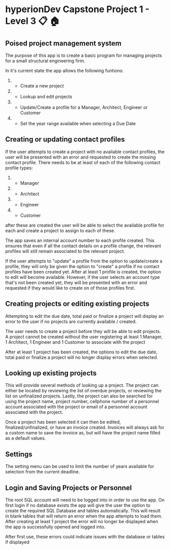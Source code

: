 # hyperionDev Capstone Project 1 - Level 3 :clipboard: :house:

## Poised project management system

The purpose of this app is to create a basic program for managing projects for a small structural engineering firm.

In it's current state the app allows the following funtions:

1) - Create a new project
2) - Lookup and edit projects
3) - Update/Create a profile for a Manager, Architect, Engineer or Customer
4) - Set the year range available when selecting a Due Date


## Creating or updating contact profiles

If the user attempts to create a project with no available contact profiles, the user will be presented with an error and requested to create the missing contact profile.
There needs to be at least of each of the following contact profile types:
1) - Manager
1) - Architect
2) - Engineer
3) - Customer

after these are created the user will be able to select the available profile for each and create a project to assign to each of these.

The app saves an internal account number to each profile created. This ensures that even if all the contact details on a profile change, the relevant profiles will still remain associated to the relevant project.

If the user attempts to "update" a profile from the option to update/create a profile, they will only be given the option to "create" a profile if no contact profiles have been created yet.
After at least 1 profile is created, the option to edit will become available. 
However, if the user selects an account type that's not been created yet, they will be presented with an error and requested if they would like to create on of those profiles first.

## Creating projects or editing existing projects
Attempting to edit the due date, total paid or finalize a project will display an error to the user if no projects are currently available / created.

The user needs to create a project before they will be able to edit projects.
A project cannot be created without the user registering at least 1 Manager, 1 Architect, 1 Engineer and 1 Customer to associate with the project 

After at least 1 project has been created, the options to edit the due date, total paid or finalize a project will no longer display errors when selected.


## Looking up existing projects
This will provide several methods of looking up a project.
The project can either be located by reviewing the list of overdue projects, or reviewing the list on unfinalized projects.
Lastly, the project can also be searched for using the project name, project number, cellphone number of a personnel account associated with the project or email of a personnel account associated with the project.

Once a project has been selected it can then be edited, finalized/unfinalized, or have an invoice created.
Invoices will always ask for a custom name to save the invoice as, but will have the project name filled as a default values.

## Settings
The setting menu can be used to limit the number of years available for selection from the current deadline.

## Login and Saving Projects or Personnel
The root SQL account will need to be logged into in order to use the app.
On first login if no database exists the app will give the user the option to create the required SQL Database and tables automatically.
This will result in blank tables that will return an error when the app attempts to load them.
After creating at least 1 project the error will no longer be displayed when the app is successfully opened and logged into.

After first use, these errors could indicate issues with the database or tables if displayed 